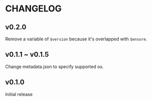 CHANGELOG
===

v0.2.0
---

Remove a variable of `$version` because it's overlapped with `$ensure`.

v0.1.1 ~ v0.1.5
---

Change metadata.json to specify supported os.

v0.1.0
---

Initial release
